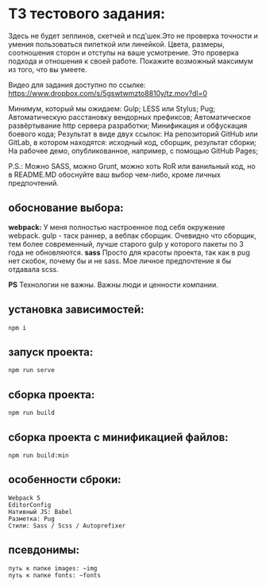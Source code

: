 # ТЗ тестового задания:
Здесь не будет зеплинов, скетчей и псд'шек.Это не проверка точности и умения пользоваться пипеткой или линейкой. Цвета, размеры, соотношения сторон и отступы на ваше усмотрение. Это проверка подхода и отношения к своей работе. Покажите возможный максимум из того, что вы умеете.

Видео для задания доступно по ссылке: https://www.dropbox.com/s/5gswtwmzto8810y/tz.mov?dl=0

Минимум, который мы ожидаем:
Gulp;
LESS или Stylus;
Pug;
Автоматическую расстановку вендорных префиксов;
Автоматическое развёртывание http сервера разработки;
Минификация и обфускация боевого кода;
Результат в виде двух ссылок:
На репозиторий GitHub или GitLab, в котором находятся: исходный код, сборщик, результат сборки;
На рабочее демо, опубликованное, например, с помощью GitHub Pages;

P.S.: Можно SASS, можно Grunt, можно хоть RoR или ванильный код, но в README.MD обоснуйте ваш выбор чем-либо, кроме личных предпочтений.


## обоснование выбора:

**webpack:**
У меня полностью настроенное под себя окружение webpack. gulp - таск раннер, а вебпак сборщик. Очевидно что сборщик, тем более современный, лучше старого gulp у которого пакеты по 3 года не обновляются.
**sass**
Просто для красоты проекта, так как в pug нет скобок, почему бы и не sass. Мое личное предпочтение я бы отдавала scss.

**PS**
Технологии не важны. Важны люди и ценности компании.


## установка зависимостей:
```
npm i
```

## запуск проекта:
```
npm run serve
```

## сборка проекта:
```
npm run build
```

## сборка проекта с минификацией файлов:
```
npm run build:min
```

## особенности сброки:
```
Webpack 5
EditorConfig
Нативный JS: Babel
Разметка: Pug
Стили: Sass / Scss / Autoprefixer
```

## псевдонимы:
```
путь к папке images: ~img
путь к папке fonts: ~fonts
```
